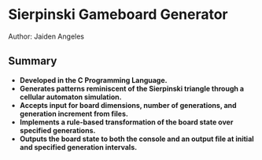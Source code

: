 # Sierpinski Gameboard Generator
Author: Jaiden Angeles

## Summary
- **Developed in the C Programming Language.**
- **Generates patterns reminiscent of the Sierpinski triangle through a cellular automaton simulation.**
- **Accepts input for board dimensions, number of generations, and generation increment from files.**
- **Implements a rule-based transformation of the board state over specified generations.**
- **Outputs the board state to both the console and an output file at initial and specified generation intervals.**
